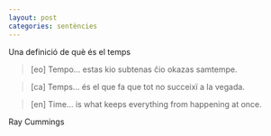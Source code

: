 ```yaml
---
layout: post
categories: sentències
---
```

Una definició de què és el temps

> [eo] <span lang="eo">Tempo... estas kio subtenas ĉio okazas samtempe.</span>

> [ca] <span lang="ca">Temps... és el que fa que tot no succeixï a la vegada.</span>

> [en] <span lang="en">Time... is what keeps everything from happening at once.</span>

Ray Cummings
